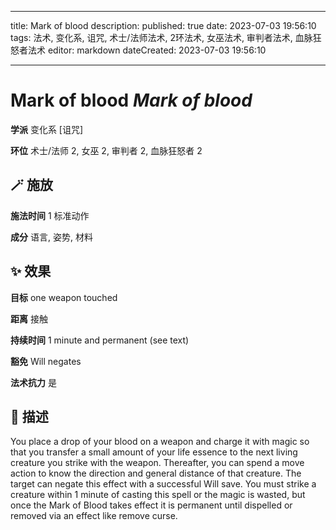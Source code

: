 
---
title: Mark of blood
description: 
published: true
date: 2023-07-03 19:56:10
tags: 法术, 变化系, 诅咒, 术士/法师法术, 2环法术, 女巫法术, 审判者法术, 血脉狂怒者法术
editor: markdown
dateCreated: 2023-07-03 19:56:10

---

# **Mark of blood** *Mark of blood*

**学派** 变化系 \[诅咒\] 

**环位** 术士/法师 2, 女巫 2, 审判者 2, 血脉狂怒者 2

## 🪄 施放

**施法时间** 1 标准动作

**成分** 语言, 姿势, 材料

## ✨ 效果 

**目标** one weapon touched 

**距离** 接触  

**持续时间** 1 minute and permanent (see text) 

**豁免** Will negates

**法术抗力** 是

## 📖 描述

You place a drop of your blood on a weapon and charge it with magic so that you transfer a small amount of your life essence to the next living creature you strike with the weapon. Thereafter, you can spend a move action to know the direction and general distance of that creature. The target can negate this effect with a successful Will save. You must strike a creature within 1 minute of casting this spell or the magic is wasted, but once the Mark of Blood takes effect it is permanent until dispelled or removed via an effect like remove curse.
    